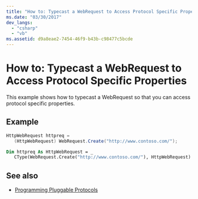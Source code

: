 ```yaml
---
title: "How to: Typecast a WebRequest to Access Protocol Specific Properties"
ms.date: "03/30/2017"
dev_langs: 
  - "csharp"
  - "vb"
ms.assetid: d9a8eae2-7454-46f9-b43b-c98477c5bcde
---
```

# How to: Typecast a WebRequest to Access Protocol Specific Properties
This example shows how to typecast a WebRequest so that you can access protocol specific properties.  
  
## Example  
  
```csharp  
HttpWebRequest httpreq =   
   (HttpWebRequest) WebRequest.Create("http://www.contoso.com/");  
```  
  
```vb  
Dim httpreq As HttpWebRequest = _  
   CType(WebRequest.Create("http://www.contoso.com/"), HttpWebRequest)  
```  
  
## See also

- [Programming Pluggable Protocols](../../../docs/framework/network-programming/programming-pluggable-protocols.md)

